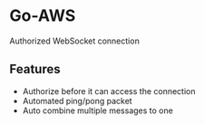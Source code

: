 # Go-AWS

Authorized WebSocket connection

## Features

- Authorize before it can access the connection
- Automated ping/pong packet
- Auto combine multiple messages to one
